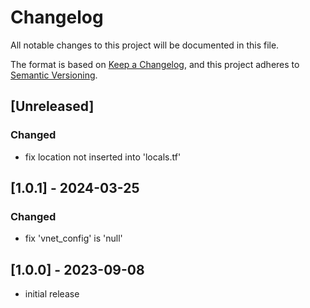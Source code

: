 # Changelog

All notable changes to this project will be documented in this file.

The format is based on [Keep a Changelog](https://keepachangelog.com/en/1.1.0/),
and this project adheres to [Semantic Versioning](https://semver.org/spec/v2.0.0.html).

## [Unreleased]

### Changed

- fix location not inserted into 'locals.tf'

## [1.0.1] - 2024-03-25

### Changed

- fix 'vnet_config' is 'null'

## [1.0.0] - 2023-09-08

- initial release
